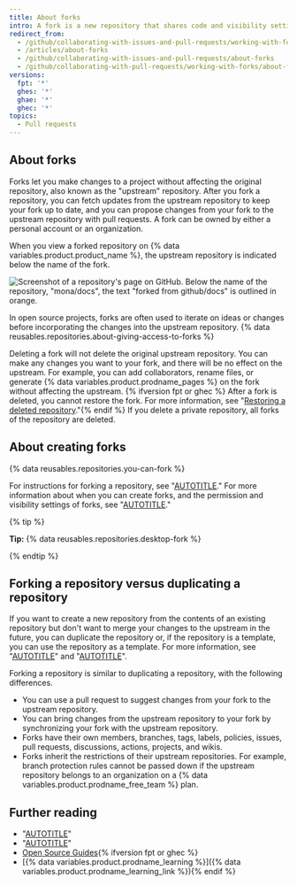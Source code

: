 ```yaml
---
title: About forks
intro: A fork is a new repository that shares code and visibility settings with the original “upstream” repository.
redirect_from:
  - /github/collaborating-with-issues-and-pull-requests/working-with-forks/about-forks
  - /articles/about-forks
  - /github/collaborating-with-issues-and-pull-requests/about-forks
  - /github/collaborating-with-pull-requests/working-with-forks/about-forks
versions:
  fpt: '*'
  ghes: '*'
  ghae: '*'
  ghec: '*'
topics:
  - Pull requests
---
```


## About forks

Forks let you make changes to a project without affecting the original repository, also known as the "upstream" repository. After you fork a repository, you can fetch updates from the upstream repository to keep your fork up to date, and you can propose changes from your fork to the upstream repository with pull requests. A fork can be owned by either a personal account or an organization.

When you view a forked repository on {% data variables.product.product_name %}, the upstream repository is indicated below the name of the fork.

![Screenshot of a repository's page on GitHub. Below the name of the repository, "mona/docs", the text "forked from github/docs" is outlined in orange.](/assets/images/help/pull_requests/fork-path.png)

In open source projects, forks are often used to iterate on ideas or changes before incorporating the changes into the upstream repository. {% data reusables.repositories.about-giving-access-to-forks %}

Deleting a fork will not delete the original upstream repository. You can make any changes you want to your fork, and there will be no effect on the upstream. For example, you can add collaborators, rename files, or generate {% data variables.product.prodname_pages %} on the fork without affecting the upstream. {% ifversion fpt or ghec %} After a fork is deleted, you cannot restore the fork. For more information, see "[Restoring a deleted repository](/articles/restoring-a-deleted-repository)."{% endif %} If you delete a private repository, all forks of the repository are deleted.

## About creating forks

{% data reusables.repositories.you-can-fork %}

For instructions for forking a repository, see "[AUTOTITLE](/get-started/quickstart/fork-a-repo#forking-a-repository)." For more information about when you can create forks, and the permission and visibility settings of forks, see "[AUTOTITLE](/pull-requests/collaborating-with-pull-requests/working-with-forks/about-permissions-and-visibility-of-forks)."

{% tip %}

**Tip:** {% data reusables.repositories.desktop-fork %}

{% endtip %}

## Forking a repository versus duplicating a repository

If you want to create a new repository from the contents of an existing repository but don't want to merge your changes to the upstream in the future, you can duplicate the repository or, if the repository is a template, you can use the repository as a template. For more information, see "[AUTOTITLE](/repositories/creating-and-managing-repositories/duplicating-a-repository)" and "[AUTOTITLE](/repositories/creating-and-managing-repositories/creating-a-repository-from-a-template)".

Forking a repository is similar to duplicating a repository, with the following differences.

* You can use a pull request to suggest changes from your fork to the upstream repository.
* You can bring changes from the upstream repository to your fork by synchronizing your fork with the upstream repository.
* Forks have their own members, branches, tags, labels, policies, issues, pull requests, discussions, actions, projects, and wikis.
* Forks inherit the restrictions of their upstream repositories. For example, branch protection rules cannot be passed down if the upstream repository belongs to an organization on a {% data variables.product.prodname_free_team %} plan.

## Further reading

- "[AUTOTITLE](/pull-requests/collaborating-with-pull-requests/getting-started/about-collaborative-development-models)"
- "[AUTOTITLE](/pull-requests/collaborating-with-pull-requests/proposing-changes-to-your-work-with-pull-requests/creating-a-pull-request-from-a-fork)"
- [Open Source Guides](https://opensource.guide/){% ifversion fpt or ghec %}
- [{% data variables.product.prodname_learning %}]({% data variables.product.prodname_learning_link %}){% endif %}
